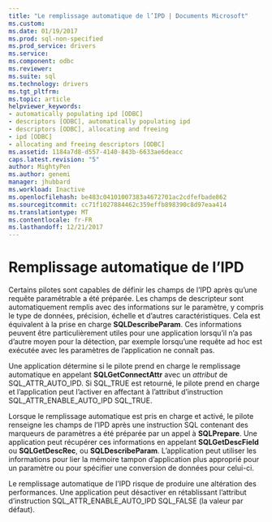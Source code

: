 ```yaml
---
title: "Le remplissage automatique de l’IPD | Documents Microsoft"
ms.custom: 
ms.date: 01/19/2017
ms.prod: sql-non-specified
ms.prod_service: drivers
ms.service: 
ms.component: odbc
ms.reviewer: 
ms.suite: sql
ms.technology: drivers
ms.tgt_pltfrm: 
ms.topic: article
helpviewer_keywords:
- automatically populating ipd [ODBC]
- descriptors [ODBC], automatically populating ipd
- descriptors [ODBC], allocating and freeing
- ipd [ODBC]
- allocating and freeing descriptors [ODBC]
ms.assetid: 1184a7d8-d557-4140-843b-6633ae6deacc
caps.latest.revision: "5"
author: MightyPen
ms.author: genemi
manager: jhubbard
ms.workload: Inactive
ms.openlocfilehash: be483c04101007383a4672701ac2cdfefbade862
ms.sourcegitcommit: cc71f1027884462c359effb898390c8d97eaa414
ms.translationtype: MT
ms.contentlocale: fr-FR
ms.lasthandoff: 12/21/2017
---
```

# <a name="automatic-population-of-the-ipd"></a>Remplissage automatique de l’IPD
Certains pilotes sont capables de définir les champs de l’IPD après qu’une requête paramétrable a été préparée. Les champs de descripteur sont automatiquement remplis avec des informations sur le paramètre, y compris le type de données, précision, échelle et d’autres caractéristiques. Cela est équivalent à la prise en charge **SQLDescribeParam**. Ces informations peuvent être particulièrement utiles pour une application lorsqu’il n’a pas d’autre moyen pour la détection, par exemple lorsqu’une requête ad hoc est exécutée avec les paramètres de l’application ne connaît pas.  
  
 Une application détermine si le pilote prend en charge le remplissage automatique en appelant **SQLGetConnectAttr** avec un *attribut* de SQL_ATTR_AUTO_IPD. Si SQL_TRUE est retourné, le pilote prend en charge et l’application peut l’activer en affectant à l’attribut d’instruction SQL_ATTR_ENABLE_AUTO_IPD SQL_TRUE.  
  
 Lorsque le remplissage automatique est pris en charge et activé, le pilote renseigne les champs de l’IPD après une instruction SQL contenant des marqueurs de paramètres a été préparée par un appel à **SQLPrepare**. Une application peut récupérer ces informations en appelant **SQLGetDescField** ou **SQLGetDescRec**, ou **SQLDescribeParam**. L’application peut utiliser les informations pour lier la mémoire tampon d’application plus approprié pour un paramètre ou pour spécifier une conversion de données pour celui-ci.  
  
 Le remplissage automatique de l’IPD risque de produire une altération des performances. Une application peut désactiver en rétablissant l’attribut d’instruction SQL_ATTR_ENABLE_AUTO_IPD SQL_FALSE (la valeur par défaut).
